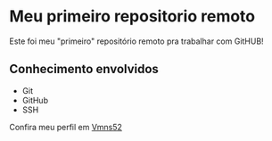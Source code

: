 # Meu primeiro repositorio remoto

Este foi meu "primeiro" repositório remoto pra trabalhar
com GitHUB!

## Conhecimento envolvidos

- Git
- GitHub
- SSH

Confira meu perfil em [Vmns52](https://github.com/Vmns52)